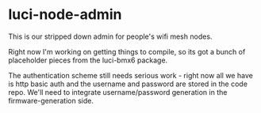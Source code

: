 luci-node-admin
===============
This is our stripped down admin for people's wifi mesh nodes.

Right now I'm working on getting things to compile, so its got a bunch of placeholder pieces from the luci-bmx6 package.

The authentication scheme still needs serious work - right now all we have is http basic auth and the username and password are stored in the code repo. We'll need to integrate username/password generation in the firmware-generation side.

